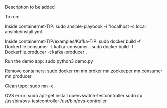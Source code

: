 Description to be added

To run: 

Inside containernet-TIP:
sudo ansible-playbook -i "localhost -c local ansible/install.yml

 Inside containernet-TIP/examples/Kafka-TIP:
sudo docker build -f Dockerfile.consumer -t kafka-consumer .
sudo docker build -f Dockerfile.producer -t kafka-producer .

Run the demo app:
sudo python3 demo.py

Remove containers:
sudo docker rm mn.broker mn.zookeeper mn.consumer mn.producer

Clean topo:
sudo mn -c

OVS error:
sudo apt-get install openvswitch-testcontroller
sudo cp /usr/bin/ovs-testcontroller /usr/bin/ovs-controller